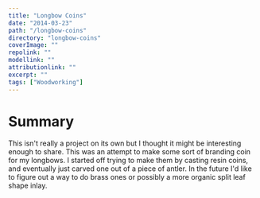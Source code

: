 ```yaml
---
title: "Longbow Coins"
date: "2014-03-23"
path: "/longbow-coins"
directory: "longbow-coins"
coverImage: ""
repolink: ""
modellink: ""
attributionlink: ""
excerpt: ""
tags: ["Woodworking"]
---
```


# Summary

This isn't really a project on its own but I thought it might be interesting enough to share. This was an attempt to make some sort of branding coin for my longbows. I started off trying to make them by casting resin coins, and eventually just carved one out of a piece of antler. In the future I'd like to figure out a way to do brass ones or possibly a more organic split leaf shape inlay.
